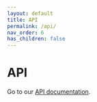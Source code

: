 ```yaml
---
layout: default
title: API
permalink: /api/
nav_order: 6
has_children: false
---
```


# API

Go to our [API documentation](https://annoraaq.github.io/grid-engine/typedoc/index.html).

